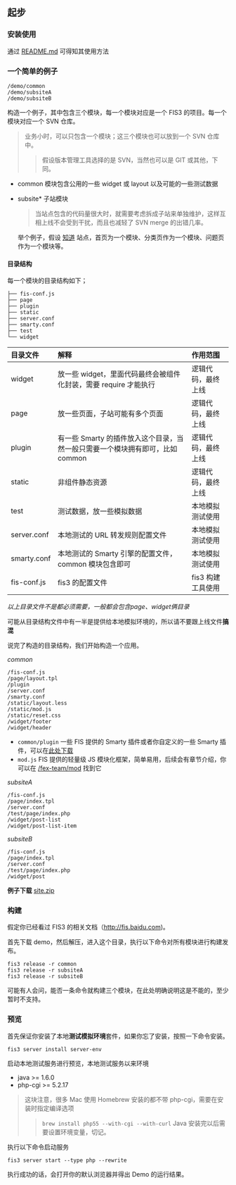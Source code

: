 ## 起步

### 安装使用

通过 [README.md](../README.md) 可得知其使用方法

### 一个简单的例子

```
/demo/common
/demo/subsiteA
/demo/subsiteB
```

构造一个例子，其中包含三个模块，每一个模块对应是一个 FIS3 的项目。每一个模块对应一个 SVN 仓库。

> 业务小时，可以只包含一个模块；这三个模块也可以放到一个 SVN 仓库中。
>> 假设版本管理工具选择的是 SVN，当然也可以是 GIT 或其他，下同。


- common 模块包含公用的一些 widget 或 layout 以及可能的一些测试数据
- subsite* 子站模块
    
    > 当站点包含的代码量很大时，就需要考虑拆成子站来单独维护，这样互相上线不会受到干扰，而且也减轻了 SVN merge 的出错几率。

    举个例子，假设 [知道](https://zhidao.baidu.com) 站点，首页为一个模块、分类页作为一个模块、问题页作为一个模块等。


#### 目录结构

每一个模块的目录结构如下；

```
├── fis-conf.js
├── page
├── plugin
├── static
├── server.conf
├── smarty.conf
├── test
└── widget
```

|目录文件|解释|作用范围|
|:------|:---------|:-----------------|
|widget| 放一些 widget，里面代码最终会被组件化封装，需要 require 才能执行|逻辑代码，最终上线|
|page|   放一些页面，子站可能有多个页面|逻辑代码，最终上线|
|plugin| 有一些 Smarty 的插件放入这个目录，当然一般只需要一个模块拥有即可，比如 common|逻辑代码，最终上线|
|static|非组件静态资源|逻辑代码，最终上线|
|test|   测试数据，放一些模拟数据|本地模拟测试使用|
|server.conf  |本地测试的 URL 转发规则配置文件| 本地模拟测试使用|
|smarty.conf     |本地测试的 Smarty 引擎的配置文件，common 模块包含即可|本地模拟测试使用|
|fis-conf.js     |fis3 的配置文件| fis3 构建工具使用 |

*以上目录文件不是都必须需要，一般都会包含page、widget俩目录*

可能从目录结构文件中有一半是提供给本地模拟环境的，所以请不要跟上线文件**搞混**

说完了构造的目录结构，我们开始构造一个应用。

*common*
```
/fis-conf.js
/page/layout.tpl
/plugin
/server.conf
/smarty.conf
/static/layout.less
/static/mod.js
/static/reset.css
/widget/footer
/widget/header
```
- `common/plugin` 一些 FIS 提供的 Smarty 插件或者你自定义的一些 Smarty 插件，可以在[此处下载](https://github.com/fex-team/fis-plus-smarty-plugin)
- `mod.js` FIS 提供的轻量级 JS 模块化框架，简单易用，后续会有章节介绍，你可以在 [/fex-team/mod](https://github.com/fex-team/mod) 找到它

*subsiteA*
```
/fis-conf.js
/page/index.tpl
/server.conf
/test/page/index.php
/widget/post-list
/widget/post-list-item
```

*subsiteB*
```
/fis-conf.js
/page/index.tpl
/server.conf
/test/page/index.php
/widget/post
```

**例子下载** [site.zip](https://github.com/fex-team/fis3-smarty/blob/master/doc/demo/size.zip?raw=true)

### 构建

假定你已经看过 FIS3 的相关文档（http://fis.baidu.com)。

首先下载 demo，然后解压，进入这个目录，执行以下命令对所有模块进行构建发布。

```
fis3 release -r common
fis3 release -r subsiteA
fis3 release -r subsiteB
```

可能有人会问，能否一条命令就构建三个模块，在此处明确说明这是不能的，至少暂时不支持。

### 预览

首先保证你安装了本地**测试模拟环境**套件，如果你忘了安装，按照一下命令安装。

```
fis3 server install server-env
```

启动本地测试服务进行预览，本地测试服务以来环境

- java >= 1.6.0
- php-cgi >= 5.2.17

> 这块注意，很多 Mac 使用 Homebrew 安装的都不带 php-cgi，需要在安装时指定编译选项
>> `brew install php55 --with-cgi --with-curl`
> Java 安装完以后需要设置环境变量，切记。


执行以下命令启动服务

```
fis3 server start --type php --rewrite
```

执行成功的话，会打开你的默认浏览器并得出 Demo 的运行结果。